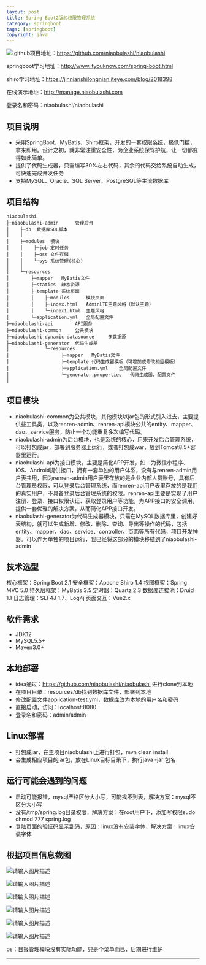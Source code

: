 ```yaml
---
layout: post
title: Spring Boot2版的权限管理系统
category: springboot
tags: [springboot]
copyright: java
---
```


![](https://ws1.sinaimg.cn/large/a3d658ably1g432kp5qphj21hc0q11kx.jpg)
github项目地址：https://github.com/niaobulashi/niaobulashi

springboot学习地址：http://www.ityouknow.com/spring-boot.html

shiro学习地址：https://jinnianshilongnian.iteye.com/blog/2018398

在线演示地址：http://manage.niaobulashi.com

登录名和密码：niaobulashi/niaobulashi

## **项目说明**

 - 采用SpringBoot、MyBatis、Shiro框架，开发的一套权限系统，极低门槛，拿来即用。设计之初，就非常注重安全性，为企业系统保驾护航，让一切都变得如此简单。
 - 提供了代码生成器，只需编写30%左右代码，其余的代码交给系统自动生成，可快速完成开发任务
 - 支持MySQL、Oracle、SQL Server、PostgreSQL等主流数据库

## **项目结构**

```
niaobulashi
├─niaobulashi-admin      管理后台
│    ├─db  数据库SQL脚本
│    │ 
│    ├─modules  模块
│    │    ├─job 定时任务
│    │    ├─oss 文件存储
│    │    └─sys 系统管理(核心)
│    │ 
│    └─resources 
│        ├─mapper   MyBatis文件
│        ├─statics  静态资源
│        ├─template 系统页面
│        │    ├─modules      模块页面
│        │    ├─index.html   AdminLTE主题风格（默认主题）
│        │    └─index1.html  主题风格
│        └─application.yml   全局配置文件
├─niaobulashi-api        API服务
├─niaobulashi-common     公共模块
├─niaobulashi-dynamic-datasource     多数据源
├─niaobulashi-generator  代码生成器
│             └─resources 
│                   ├─mapper   MyBatis文件
│                   ├─template 代码生成器模板（可增加或修改相应模板）
│                   ├─application.yml    全局配置文件
│                   └─generator.properties   代码生成器，配置文件
│
```
## **项目模块**

 - niaobulashi-common为公共模块，其他模块以jar包的形式引入进去，主要提供些工具类，以及renren-admin、renren-api模块公共的entity、mapper、dao、service服务，防止一个功能重复多次编写代码。
 - niaobulashi-admin为后台模块，也是系统的核心，用来开发后台管理系统，可以打包成jar，部署到服务器上运行，或者打包成war，放到Tomcat8.5+容器里运行。
 - niaobulashi-api为接口模块，主要是简化APP开发，如：为微信小程序、IOS、Android提供接口，拥有一套单独的用户体系，没有与renren-admin用户表共用，因为renren-admin用户表里存放的是企业内部人员账号，具有后台管理员权限，可以登录后台管理系统，而renren-api用户表里存放的是我们的真实用户，不具备登录后台管理系统的权限。renren-api主要是实现了用户注册、登录、接口权限认证、获取登录用户等功能，为APP接口的安全调用，提供一套优雅的解决方案，从而简化APP接口开发。
 - niaobulashi-generator为代码生成器模块，只需在MySQL数据库里，创建好表结构，就可以生成新增、修改、删除、查询、导出等操作的代码，包括entity、mapper、dao、service、controller、页面等所有代码，项目开发神器。可以作为单独的项目运行，我已经将这部分的模块移植到了niaobulashi-admin

## **技术选型**

核心框架：Spring Boot 2.1
安全框架：Apache Shiro 1.4
视图框架：Spring MVC 5.0
持久层框架：MyBatis 3.5
定时器：Quartz 2.3
数据库连接池：Druid 1.1
日志管理：SLF4J 1.7、Log4j
页面交互：Vue2.x

## **软件需求**

 - JDK12
 - MySQL5.5+
 - Maven3.0+

## **本地部署**

 - idea通过：https://github.com/niaobulashi/niaobulashi  进行clone到本地
 - 在项目目录：resources/db找到数据库文件，部署到本地
 - 修改配置文件application-test.yml，数据库改为本地的用户名和密码
 - 直接启动，访问：localhost:8080
 - 登录名和密码：admin/admin

## **Linux部署**

 - 打包成jar，在主项目niaobulashi上进行打包，mvn clean install
 - 会生成相应项目的jar包，放在Linux目标目录下，执行java -jar 包名

## **运行可能会遇到的问题**

 - 启动可能报错，mysql严格区分大小写，可能找不到表，解决方案：mysql不区分大小写
 - 没有/tmp/spring.log目录权限，解决方案：在root用户下，添加写权限sudo chmod 777 spring.log
 - 登陆页面的验证码显示乱码，原因：linux没有安装字体，解决方案：linux安装字体

## **根据项目信息截图**

![请输入图片描述][2]

![请输入图片描述][3]

![请输入图片描述][4]

![请输入图片描述][5]

![请输入图片描述][6]

![请输入图片描述][7]

 

ps：日报管理模块没有实际功能，只是个菜单而已，后期进行维护

---





[1]: http://manage.niaobulashi.com
[2]: https://img2018.cnblogs.com/blog/1438593/201906/1438593-20190616153400635-1101498470.png
[3]: https://img2018.cnblogs.com/blog/1438593/201906/1438593-20190616153421792-613530570.png
[4]: https://img2018.cnblogs.com/blog/1438593/201906/1438593-20190616153453457-2123784717.png
[5]: https://img2018.cnblogs.com/blog/1438593/201906/1438593-20190616153604556-1621950822.png
[6]: https://img2018.cnblogs.com/blog/1438593/201906/1438593-20190616153515427-507006984.png
[7]: https://img2018.cnblogs.com/blog/1438593/201906/1438593-20190616153724452-154266737.png

